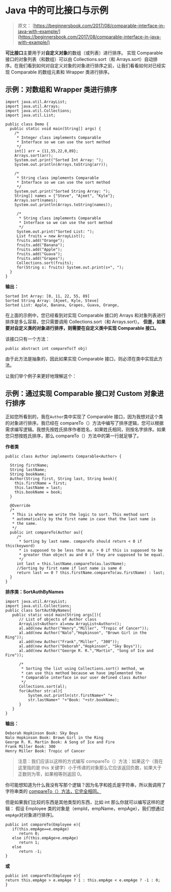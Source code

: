 # Java 中的可比接口与示例

> 原文： [https://beginnersbook.com/2017/08/comparable-interface-in-java-with-example/](https://beginnersbook.com/2017/08/comparable-interface-in-java-with-example/)

**可比接口**主要用于对**自定义对象**的数组（或列表）进行排序。
实现 Comparable 接口的对象列表（和数组）可以由 Collections.sort（和 Arrays.sort）自动排序。在我们看到如何对自定义对象的对象进行排序之前，让我们看看如何对已经实现 Comparable 的数组元素和 Wrapper 类进行排序。

## 示例：对数组和 Wrapper 类进行排序

```
import java.util.ArrayList;
import java.util.Arrays;
import java.util.Collections;
import java.util.List;

public class Demo {
  public static void main(String[] args) {
    /*
     * Integer class implements Comparable
     * Interface so we can use the sort method
     */
    int[] arr = {11,55,22,0,89};
    Arrays.sort(arr);
    System.out.print("Sorted Int Array: ");
    System.out.println(Arrays.toString(arr));

    /*
     * String class implements Comparable
     * Interface so we can use the sort method
     */
    System.out.print("Sorted String Array: ");
    String[] names = {"Steve", "Ajeet", "Kyle"};
    Arrays.sort(names);
    System.out.println(Arrays.toString(names));

     /*
      * String class implements Comparable
      * Interface so we can use the sort method
      */
     System.out.print("Sorted List: ");
     List fruits = new ArrayList();
     fruits.add("Orange");
     fruits.add("Banana");
     fruits.add("Apple");
     fruits.add("Guava");
     fruits.add("Grapes");
     Collections.sort(fruits);
     for(String s: fruits) System.out.print(s+", ");
  }
}

```

**输出：**

```
Sorted Int Array: [0, 11, 22, 55, 89]
Sorted String Array: [Ajeet, Kyle, Steve]
Sorted List: Apple, Banana, Grapes, Guava, Orange, 

```

在上面的示例中，您已经看到对实现 Comparable 接口的 Arrays 和对象列表进行排序是多么容易，您只需要调用 Collections.sort（和 Arrays.sort）。
**但是，如果要对自定义类的对象进行排序，则需要在自定义类中实现 Comparable 接口。**

该接口只有一个方法：

```
public abstract int compareTo(T obj)
```

由于此方法是抽象的，因此如果实现 Comparable 接口，则必须在类中实现此方法。

让我们举个例子来更好地理解这个：

## 示例：通过实现 Comparable 接口对 Custom 对象进行排序

正如您所看到的，我在`Author`类中实现了 Comparable 接口，因为我想对这个类的对象进行排序。我已经在 compareTo（）方法中编写了排序逻辑，您可以根据需求编写逻辑。我想先按姓氏排序作者姓名，如果姓氏相同，则按名字排序。如果您只想按姓氏排序，那么 compareTo（）方法中的第一行就足够了。

**作者类**

```
public class Author implements Comparable<Author> {

  String firstName;
  String lastName;
  String bookName;
  Author(String first, String last, String book){
	this.firstName = first;
	this.lastName = last;
	this.bookName = book;
  }

  @Override
  /*
   * This is where we write the logic to sort. This method sort 
   * automatically by the first name in case that the last name is 
   * the same.
   */
  public int compareTo(Author au){
     /* 
      * Sorting by last name. compareTo should return < 0 if this(keyword) 
      * is supposed to be less than au, > 0 if this is supposed to be 
      * greater than object au and 0 if they are supposed to be equal.
      */
     int last = this.lastName.compareTo(au.lastName);
     //Sorting by first name if last name is same d
     return last == 0 ? this.firstName.compareTo(au.firstName) : last;
  }
}

```

**排序类：SortAuthByNames**

```
import java.util.ArrayList;   
import java.util.Collections;
public class SortAuthByNames{  
   public static void main(String args[]){  
      // List of objects of Author class
      ArrayList<Author> al=new ArrayList<Author>(); 
      al.add(new Author("Henry","Miller", "Tropic of Cancer"));  
      al.add(new Author("Nalo","Hopkinson", "Brown Girl in the Ring"));
      al.add(new Author("Frank","Miller", "300"));
      al.add(new Author("Deborah","Hopkinson", "Sky Boys"));
      al.add(new Author("George R. R.","Martin", "Song of Ice and Fire"));

      /*
       * Sorting the list using Collections.sort() method, we
       * can use this method because we have implemented the 
       * Comparable interface in our user defined class Author
       */
      Collections.sort(al);  
      for(Author str:al){  
    	  System.out.println(str.firstName+" "+
          str.lastName+" "+"Book: "+str.bookName);  
      } 
   }  
}  

```

**输出：**

```
Deborah Hopkinson Book: Sky Boys
Nalo Hopkinson Book: Brown Girl in the Ring
George R. R. Martin Book: A Song of Ice and Fire
Frank Miller Book: 300
Henry Miller Book: Tropic of Cancer
```

> 注意：我们应该以这样的方式编写 compareTo（）方法：如果这个（我在这里指的是 this 关键字）小于传递的对象那么它应该返回负数，如果大于正数则为零，如果相等则返回 0。

你可能想知道为什么我没有写那个逻辑？因为名字和姓氏是字符串，所以我调用了字符串类的 [compareTo（）方法，它完全相同。](https://beginnersbook.com/2013/12/java-string-compareto-method-example/)

但是如果我们比较的东西是其他类型的东西，比如 int 那么你就可以编写这样的逻辑：
假设 Employee 类的对象是（empId，empName，empAge），我们想通过`empAge`对对象进行排序]。

```
public int compareTo(Employee e){  
   if(this.empAge==e.empAge)  
      return 0;  
   else if(this.empAge>e.empAge)  
      return 1;  
   else  
      return -1;  
}
```

**或**

```
public int compareTo(Employee e){  
return this.empAge > e.empAge ? 1 : this.empAge < e.empAge ? -1 : 0;
}
```